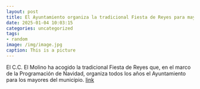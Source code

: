 ```yaml
---
layout: post
title: El Ayuntamiento organiza la tradicional Fiesta de Reyes para mayores
date: 2025-01-04 10:03:15
categories: uncategorized
tags:
- random
image: /img/image.jpg
caption: This is a picture
---
```

El C.C. El Molino ha acogido la tradicional Fiesta de Reyes que, en el marco de la Programación de Navidad, organiza todos los años el Ayuntamiento para los mayores del municipio.  [link](https://www.ayto-villacanada.es/noticias/el-ayuntamiento-organiza-la-tradicional-fiesta-de-reyes-para-mayores/)
